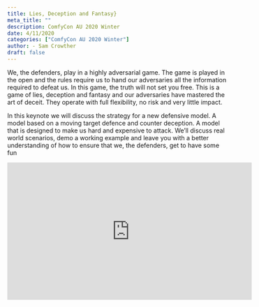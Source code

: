 ```yaml
---
title: Lies, Deception and Fantasy}
meta_title: ""
description: ComfyCon AU 2020 Winter
date: 4/11/2020
categories: ["ComfyCon AU 2020 Winter"]
author: - Sam Crowther
draft: false
---
```

We, the defenders, play in a highly adversarial game. The game is played in the open and the rules require us to hand our adversaries all the information required to defeat us. In this game, the truth will not set you free. This is a game of lies, deception and fantasy and our adversaries have mastered the art of deceit. They operate with full flexibility, no risk and very little impact.

In this keynote we will discuss the strategy for a new defensive model. A model based on a moving target defence and counter deception. A model that is designed to make us hard and expensive to attack. We’ll discuss real world scenarios, demo a working example and leave you with a better understanding of how to ensure that we, the defenders, get to have some fun

<iframe width="560" height="315" src="https://www.youtube.com/embed/TcVMCA8JScU?si=kKPLdhH1aizHoICh" title="YouTube video player" frameborder="0" allow="accelerometer; autoplay; clipboard-write; encrypted-media; gyroscope; picture-in-picture; web-share" allowfullscreen></iframe>